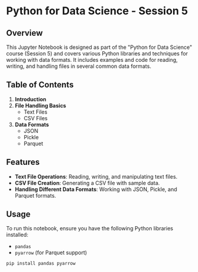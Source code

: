 # Python for Data Science - Session 5

## Overview
This Jupyter Notebook is designed as part of the "Python for Data Science" course (Session 5) and covers various Python libraries and techniques for working with data formats. It includes examples and code for reading, writing, and handling files in several common data formats.

## Table of Contents
1. **Introduction**
2. **File Handling Basics**
   - Text Files
   - CSV Files
3. **Data Formats**
   - JSON
   - Pickle
   - Parquet

## Features
- **Text File Operations**: Reading, writing, and manipulating text files.
- **CSV File Creation**: Generating a CSV file with sample data.
- **Handling Different Data Formats**: Working with JSON, Pickle, and Parquet formats.

## Usage
To run this notebook, ensure you have the following Python libraries installed:
- `pandas`
- `pyarrow` (for Parquet support)

```bash
pip install pandas pyarrow
